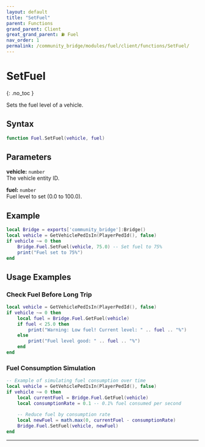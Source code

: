 ```yaml
---
layout: default
title: "SetFuel"
parent: Functions
grand_parent: Client
great_grand_parent: ⛽ Fuel
nav_order: 1
permalink: /community_bridge/modules/fuel/client/functions/SetFuel/
---
```


# SetFuel
{: .no_toc }

Sets the fuel level of a vehicle.

## Syntax

```lua
function Fuel.SetFuel(vehicle, fuel)
```

## Parameters

**vehicle:** `number`  
The vehicle entity ID.

**fuel:** `number`  
Fuel level to set (0.0 to 100.0).

## Example

```lua
local Bridge = exports['community_bridge']:Bridge()
local vehicle = GetVehiclePedIsIn(PlayerPedId(), false)
if vehicle ~= 0 then
    Bridge.Fuel.SetFuel(vehicle, 75.0) -- Set fuel to 75%
    print("Fuel set to 75%")
end
```

## Usage Examples

### Check Fuel Before Long Trip
```lua
local vehicle = GetVehiclePedIsIn(PlayerPedId(), false)
if vehicle ~= 0 then
    local fuel = Bridge.Fuel.GetFuel(vehicle)
    if fuel < 25.0 then
        print("Warning: Low fuel! Current level: " .. fuel .. "%")
    else
        print("Fuel level good: " .. fuel .. "%")
    end
end
```

### Fuel Consumption Simulation
```lua
-- Example of simulating fuel consumption over time
local vehicle = GetVehiclePedIsIn(PlayerPedId(), false)
if vehicle ~= 0 then
    local currentFuel = Bridge.Fuel.GetFuel(vehicle)
    local consumptionRate = 0.1 -- 0.1% fuel consumed per second
    
    -- Reduce fuel by consumption rate
    local newFuel = math.max(0, currentFuel - consumptionRate)
    Bridge.Fuel.SetFuel(vehicle, newFuel)
end
```

---